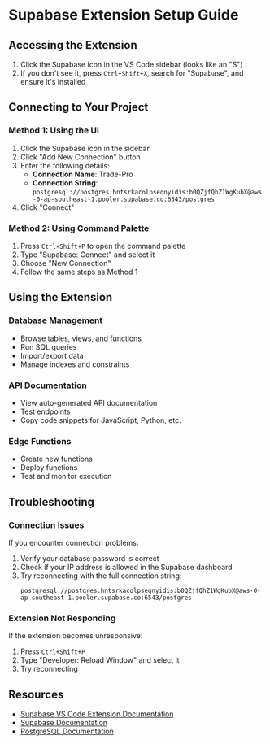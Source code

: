 # Supabase Extension Setup Guide

## Accessing the Extension

1. Click the Supabase icon in the VS Code sidebar (looks like an "S")
2. If you don't see it, press `Ctrl+Shift+X`, search for "Supabase", and ensure it's installed

## Connecting to Your Project

### Method 1: Using the UI

1. Click the Supabase icon in the sidebar
2. Click "Add New Connection" button
3. Enter the following details:
   - **Connection Name**: Trade-Pro
   - **Connection String**:
     `postgresql://postgres.hntsrkacolpseqnyidis:b0QZjfQhZ1WgKubX@aws-0-ap-southeast-1.pooler.supabase.co:6543/postgres`
4. Click "Connect"

### Method 2: Using Command Palette

1. Press `Ctrl+Shift+P` to open the command palette
2. Type "Supabase: Connect" and select it
3. Choose "New Connection"
4. Follow the same steps as Method 1

## Using the Extension

### Database Management

- Browse tables, views, and functions
- Run SQL queries
- Import/export data
- Manage indexes and constraints

### API Documentation

- View auto-generated API documentation
- Test endpoints
- Copy code snippets for JavaScript, Python, etc.

### Edge Functions

- Create new functions
- Deploy functions
- Test and monitor execution

## Troubleshooting

### Connection Issues

If you encounter connection problems:

1. Verify your database password is correct
2. Check if your IP address is allowed in the Supabase dashboard
3. Try reconnecting with the full connection string:
   ```
   postgresql://postgres.hntsrkacolpseqnyidis:b0QZjfQhZ1WgKubX@aws-0-ap-southeast-1.pooler.supabase.co:6543/postgres
   ```

### Extension Not Responding

If the extension becomes unresponsive:

1. Press `Ctrl+Shift+P`
2. Type "Developer: Reload Window" and select it
3. Try reconnecting

## Resources

- [Supabase VS Code Extension Documentation](https://marketplace.visualstudio.com/items?itemName=supabase.vscode-supabase-extension)
- [Supabase Documentation](https://supabase.com/docs)
- [PostgreSQL Documentation](https://www.postgresql.org/docs/)
